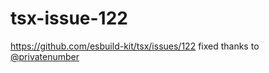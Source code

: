 # tsx-issue-122

<https://github.com/esbuild-kit/tsx/issues/122> fixed thanks to [@privatenumber](https://github.com/privatenumber)
